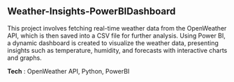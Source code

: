 ## Weather-Insights-PowerBIDashboard
This project involves fetching real-time weather data from the OpenWeather API, which is then saved into a CSV file for further analysis. Using Power BI, a dynamic dashboard is created to visualize the weather data, presenting insights such as temperature, humidity, and forecasts with interactive charts and graphs. 

**Tech** : OpenWeather API, Python, PowerBI
